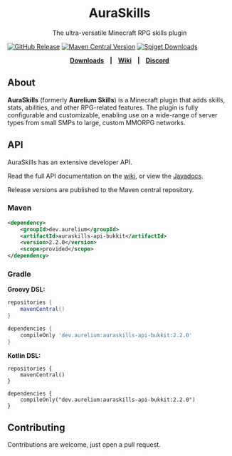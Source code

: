 <h1 style="text-align:center;">AuraSkills</h1>

<p style="text-align:center;">
The ultra-versatile Minecraft RPG skills plugin
</p>

[![GitHub Release](https://img.shields.io/github/v/release/Archy-X/AuraSkills?style=flat-square)](https://github.com/Archy-X/AuraSkills/releases/latest)
[![Maven Central Version](https://img.shields.io/maven-central/v/dev.aurelium/auraskills-api-bukkit?style=flat-square&color=%238529F5)](https://central.sonatype.com/artifact/dev.aurelium/auraskills-api-bukkit)
[![Spiget Downloads](https://img.shields.io/spiget/downloads/81069?style=flat-square)](https://www.spigotmc.org/resources/81069/)

<p style="text-align: center;font-weight: bold;">
  <a href="https://aurelium.dev/auraskills/download">Downloads</a>
  &nbsp;&nbsp;&nbsp;|&nbsp;&nbsp;&nbsp;
  <a href="https://wiki.aurelium.dev/auraskills">Wiki</a>
  &nbsp;&nbsp;&nbsp;|&nbsp;&nbsp;&nbsp;
  <a href="https://discord.gg/Bh2EZfB">Discord</a>
</p>

## About

**AuraSkills** (formerly **Aurelium Skills**) is a Minecraft plugin that adds skills, stats, abilities, and other RPG-related features. The plugin is fully configurable and customizable, enabling use on a wide-range of server types from small SMPs to large, custom MMORPG networks.

## API

AuraSkills has an extensive developer API.

Read the full API documentation on the [wiki](https://wiki.aurelium.dev/auraskills/api), or view the [Javadocs](https://docs.aurelium.dev/auraskills-api-bukkit/).

Release versions are published to the Maven central repository.

### Maven

```xml
<dependency>
    <groupId>dev.aurelium</groupId>
    <artifactId>auraskills-api-bukkit</artifactId>
    <version>2.2.0</version>
    <scope>provided</scope>
</dependency>
```
### Gradle

**Groovy DSL:**
```gradle
repositories {
    mavenCentral()
}

dependencies {
    compileOnly 'dev.aurelium:auraskills-api-bukkit:2.2.0'
}
```
**Kotlin DSL:**
```Gradle Kotlin DSL
repositories { 
    mavenCentral()
}

dependencies { 
    compileOnly("dev.aurelium:auraskills-api-bukkit:2.2.0")
}
```

## Contributing
Contributions are welcome, just open a pull request.